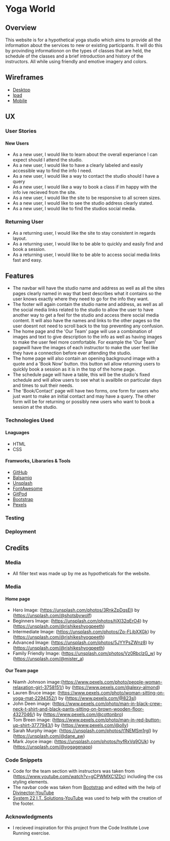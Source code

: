 # Yoga World
## Overview
This website is for a hypothetical yoga studio which aims to provide all the information about the services to new or existing participants.
It will do this by provinding informationon on the types of classes that are held, the 
schedule of the classes and a brief introduction and history of the instructors. All while using 
friendly and emotive imagery and colors.
## Wireframes
* [Desktop](assets/wireframes/desktop/Desktop.png)
* [Ipad](assets/wireframes/ipad/Ipad.png)
* [Mobile](assets/wireframes/mobile/Mobile.png)
## UX
### User Stories
#### New Users
* As a new user, I would like to learn about the overall experiance I can expect should I attend the studio.
* As a new user, I would like to have a clearly labeled and easily accessible way to find the info I need.
* As a new user, I would like a way to contact the studio should I have a query
* As a new user, I would like a way to book a class if im happy with the info ive recieved from the site.
* As a new user, I would like the site to be responsive to all screen sizes.
* As a new user, I would like to see the studio address clearly stated.
* As a new user, I would like to find the studios social media.
### Returning User
* As a returning user, I would like the site to stay consistent in regards layout. 
* As a returning user, I would like to be able to quickly and easily find and book a session.
* As a returning user, I would like to be able to access social media links fast and easy.
## Features
* The navbar will have the studio name and address as well as all the sites pages clearly
 named in way that best describes what it contains so the user knows exactly where they need to go 
 for the info they want.
 * The  footer will again contain the studio name and address, as well as all the social media links related to 
 the studio to allow the user to have another way to get a feel for the studio and access there social media content.
 It will also have the names and links to the other pages so the user doesnt not need to scroll back to the top preventing any confusion.
 * The home page and the 'Our Team' page will use a combination of images and text to give description to the 
 info as well as having images to make the user feel more comfortable. For example the 'Our Team' pagewill have the images of each
 instructor to make the user feel like they have a connection before ever attending the studio.
 * The home page will also contain an opening background image with a quote and a 'Book Now' button.
 this button wil allow returning users to quickly book a session as it is in the top of the home page.
 * The schedule page will have a table, this will be the studio's fixed schedule and will allow users to see what is availblle on 
 particular days and times to suit their needs.
 * The 'Book/Contact' page will have two forms, one form for users who just want to make an initial contact and may have 
 a query. The other form will be for returning or possibly new users who want to book a session at the studio.
### Technologies Used
#### Lnaguages
* HTML
* CSS
#### Framworks, Libararies & Tools
* [GitHub](http://github.com)
* [Balsamiq](http://balsamiq.com)
* [Unsplash](https://unsplash.com/)
* [FontAwesome](https://fontawesome.com/)
* [GitPod](https://www.gitpod.io/)
* [Bootstrap](https://getbootstrap.com/)
* [Pexels](https://pexels.com/)
### Testing 
### Deployment 
## Credits
### Media
* All filler text was made up by me as hypotheticals for the website.
### Media
#### Home page
* Hero Image: (https://unsplash.com/photos/3RnkZpDqsEI) by (https://unsplash.com/@shotsbywolf)
* Beginners Image: (https://unsplash.com/photos/tjXI32qErO4) by (https://unsplash.com/@rishikeshyogpeeth)
* Intermediate Image: (https://unsplash.com/photos/Zp-FLjbXXGk) by (https://unsplash.com/@rishikeshyogpeeth)
* Advanced Image: (https://unsplash.com/photos/5JYYPsZWnz8) by (https://unsplash.com/@rishikeshyogpeeth)
* Family Friendly Image: (https://unsplash.com/photos/Vz0RbclzG_w) by (https://unsplash.com/@mister_a)
#### Our Team page
* Niamh Johnson image:(https://www.pexels.com/photo/people-woman-relaxation-girl-3758151/) by (https://www.pexels.com/@alexy-almond)
* Lauren Bruce image: (https://www.pexels.com/photo/woman-sitting-on-yoga-mat-2294352/) by (https://www.pexels.com/@823sl)
* John Deen image: (https://www.pexels.com/photo/man-in-black-crew-neck-t-shirt-and-black-pants-sitting-on-brown-wooden-floor-4327046/) by (https://www.pexels.com/@cottonbro)
* Tom Breen image: (https://www.pexels.com/photo/man-in-red-button-up-shirt-3777943/) by (https://www.pexels.com/@olly)
* Sarah Murphy image: (https://unsplash.com/photos/t1NEMSm1rgI) by (https://unsplash.com/@dane_aw)
* Mark Joyce image: (https://unsplash.com/photos/hyfRxVq9OUk) by (https://unsplash.com/@yogagenapp)

### Code Snippets
* Code for the team section with instructors was taken from (https://www.youtube.com/watch?v=gCPWMXC1ZDc) including the css styling elements.
* The navbar code was taken from [Bootstrap](https://getbootstrap.com/) and edited with the help of [Divinector-YouTube](https://www.youtube.com/watch?v=sbf3uv0reTc&t=475s)
* [System 22 I.T. Solutions-YouTube](https://www.youtube.com/watch?v=PwN0KVIrbA8&t=851s) was used to help with the creation of the footer.
### Acknowledgments 
* I recieved inspiration for this project from the Code Institute Love Running exercise.






 